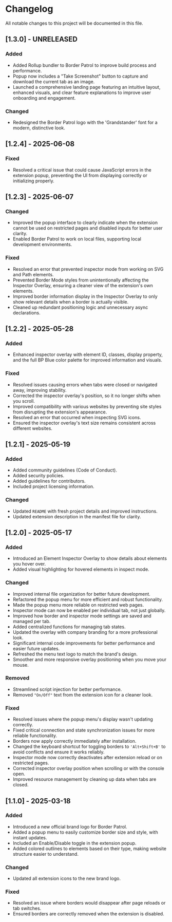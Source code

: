 # Changelog

All notable changes to this project will be documented in this file.

## [1.3.0] - UNRELEASED

### Added

- Added Rollup bundler to Border Patrol to improve build process and performance.
- Popup now includes a "Take Screenshot" button to capture and download the current tab as an image.
- Launched a comprehensive landing page featuring an intuitive layout, enhanced visuals, and clear feature explanations to improve user onboarding and engagement.

### Changed

- Redesigned the Border Patrol logo with the 'Grandstander' font for a modern, distinctive look.

## [1.2.4] - 2025-06-08

### Fixed

- Resolved a critical issue that could cause JavaScript errors in the extension popup, preventing the UI from displaying correctly or initializing properly.

## [1.2.3] - 2025-06-07

### Changed

- Improved the popup interface to clearly indicate when the extension cannot be used on restricted pages and disabled inputs for better user clarity.
- Enabled Border Patrol to work on local files, supporting local development environments.

### Fixed

- Resolved an error that prevented inspector mode from working on SVG and Path elements.
- Prevented Border Mode styles from unintentionally affecting the Inspector Overlay, ensuring a cleaner view of the extension's own elements.
- Improved border information display in the Inspector Overlay to only show relevant details when a border is actually visible.
- Cleaned up redundant positioning logic and unnecessary async declarations.

## [1.2.2] - 2025-05-28

### Added

- Enhanced inspector overlay with element ID, classes, display property, and the full BP Blue color palette for improved information and visuals.

### Fixed

- Resolved issues causing errors when tabs were closed or navigated away, improving stability.
- Corrected the inspector overlay's position, so it no longer shifts when you scroll.
- Improved compatibility with various websites by preventing site styles from disrupting the extension's appearance.
- Resolved an error that occurred when inspecting SVG icons.
- Ensured the inspector overlay's text size remains consistent across different websites.

## [1.2.1] - 2025-05-19

### Added

- Added community guidelines (Code of Conduct).
- Added security policies.
- Added guidelines for contributors.
- Included project licensing information.

### Changed

- Updated `README` with fresh project details and improved instructions.
- Updated extension description in the manifest file for clarity.

## [1.2.0] - 2025-05-17

### Added

- Introduced an Element Inspector Overlay to show details about elements you hover over.
- Added visual highlighting for hovered elements in inspect mode.

### Changed

- Improved internal file organization for better future development.
- Refactored the popup menu for more efficient and robust functionality.
- Made the popup menu more reliable on restricted web pages.
- Inspector mode can now be enabled per individual tab, not just globally.
- Improved how border and inspector mode settings are saved and managed per tab.
- Added centralized functions for managing tab states.
- Updated the overlay with company branding for a more professional look.
- Significant internal code improvements for better performance and easier future updates.
- Refreshed the menu text logo to match the brand's design.
- Smoother and more responsive overlay positioning when you move your mouse.

### Removed

- Streamlined script injection for better performance.
- Removed `"On/Off"` text from the extension icon for a cleaner look.

### Fixed

- Resolved issues where the popup menu's display wasn't updating correctly.
- Fixed critical connection and state synchronization issues for more reliable functionality.
- Borders now apply correctly immediately after installation.
- Changed the keyboard shortcut for toggling borders to `'Alt+Shift+B'` to avoid conflicts and ensure it works reliably.
- Inspector mode now correctly deactivates after extension reload or on restricted pages.
- Corrected inspector overlay position when scrolling or with the console open.
- Improved resource management by cleaning up data when tabs are closed.

## [1.1.0] - 2025-03-18

### Added

- Introduced a new official brand logo for Border Patrol.
- Added a popup menu to easily customize border size and style, with instant updates.
- Included an Enable/Disable toggle in the extension popup.
- Added colored outlines to elements based on their type, making website structure easier to understand.

### Changed

- Updated all extension icons to the new brand logo.

### Fixed

- Resolved an issue where borders would disappear after page reloads or tab switches.
- Ensured borders are correctly removed when the extension is disabled.
